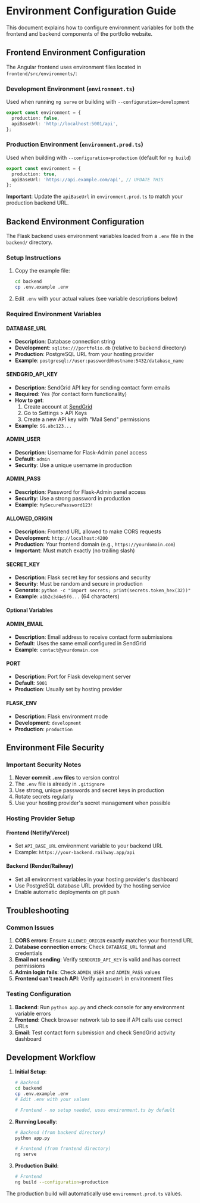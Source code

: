 # Environment Configuration Guide

This document explains how to configure environment variables for both the frontend and backend components of the portfolio website.

## Frontend Environment Configuration

The Angular frontend uses environment files located in `frontend/src/environments/`:

### Development Environment (`environment.ts`)
Used when running `ng serve` or building with `--configuration=development`

```typescript
export const environment = {
  production: false,
  apiBaseUrl: 'http://localhost:5001/api',
};
```

### Production Environment (`environment.prod.ts`)
Used when building with `--configuration=production` (default for `ng build`)

```typescript
export const environment = {
  production: true,
  apiBaseUrl: 'https://api.example.com/api', // UPDATE THIS
};
```

**Important**: Update the `apiBaseUrl` in `environment.prod.ts` to match your production backend URL.

## Backend Environment Configuration

The Flask backend uses environment variables loaded from a `.env` file in the `backend/` directory.

### Setup Instructions

1. Copy the example file:
   ```bash
   cd backend
   cp .env.example .env
   ```

2. Edit `.env` with your actual values (see variable descriptions below)

### Required Environment Variables

#### DATABASE_URL
- **Description**: Database connection string
- **Development**: `sqlite:///portfolio.db` (relative to backend directory)
- **Production**: PostgreSQL URL from your hosting provider
- **Example**: `postgresql://user:password@hostname:5432/database_name`

#### SENDGRID_API_KEY
- **Description**: SendGrid API key for sending contact form emails
- **Required**: Yes (for contact form functionality)
- **How to get**: 
  1. Create account at [SendGrid](https://sendgrid.com)
  2. Go to Settings > API Keys
  3. Create a new API key with "Mail Send" permissions
- **Example**: `SG.abc123...`

#### ADMIN_USER
- **Description**: Username for Flask-Admin panel access
- **Default**: `admin`
- **Security**: Use a unique username in production

#### ADMIN_PASS
- **Description**: Password for Flask-Admin panel access
- **Security**: Use a strong password in production
- **Example**: `MySecurePassword123!`

#### ALLOWED_ORIGIN
- **Description**: Frontend URL allowed to make CORS requests
- **Development**: `http://localhost:4200`
- **Production**: Your frontend domain (e.g., `https://yourdomain.com`)
- **Important**: Must match exactly (no trailing slash)

#### SECRET_KEY
- **Description**: Flask secret key for sessions and security
- **Security**: Must be random and secure in production
- **Generate**: `python -c "import secrets; print(secrets.token_hex(32))"`
- **Example**: `a1b2c3d4e5f6...` (64 characters)

#### Optional Variables

#### ADMIN_EMAIL
- **Description**: Email address to receive contact form submissions
- **Default**: Uses the same email configured in SendGrid
- **Example**: `contact@yourdomain.com`

#### PORT
- **Description**: Port for Flask development server
- **Default**: `5001`
- **Production**: Usually set by hosting provider

#### FLASK_ENV
- **Description**: Flask environment mode
- **Development**: `development`
- **Production**: `production`

## Environment File Security

### Important Security Notes

1. **Never commit `.env` files** to version control
2. The `.env` file is already in `.gitignore`
3. Use strong, unique passwords and secret keys in production
4. Rotate secrets regularly
5. Use your hosting provider's secret management when possible

### Hosting Provider Setup

#### Frontend (Netlify/Vercel)
- Set `API_BASE_URL` environment variable to your backend URL
- Example: `https://your-backend.railway.app/api`

#### Backend (Render/Railway)
- Set all environment variables in your hosting provider's dashboard
- Use PostgreSQL database URL provided by the hosting service
- Enable automatic deployments on git push

## Troubleshooting

### Common Issues

1. **CORS errors**: Ensure `ALLOWED_ORIGIN` exactly matches your frontend URL
2. **Database connection errors**: Check `DATABASE_URL` format and credentials
3. **Email not sending**: Verify `SENDGRID_API_KEY` is valid and has correct permissions
4. **Admin login fails**: Check `ADMIN_USER` and `ADMIN_PASS` values
5. **Frontend can't reach API**: Verify `apiBaseUrl` in environment files

### Testing Configuration

1. **Backend**: Run `python app.py` and check console for any environment variable errors
2. **Frontend**: Check browser network tab to see if API calls use correct URLs
3. **Email**: Test contact form submission and check SendGrid activity dashboard

## Development Workflow

1. **Initial Setup**:
   ```bash
   # Backend
   cd backend
   cp .env.example .env
   # Edit .env with your values
   
   # Frontend - no setup needed, uses environment.ts by default
   ```

2. **Running Locally**:
   ```bash
   # Backend (from backend directory)
   python app.py
   
   # Frontend (from frontend directory)
   ng serve
   ```

3. **Production Build**:
   ```bash
   # Frontend
   ng build --configuration=production
   ```

The production build will automatically use `environment.prod.ts` values.
